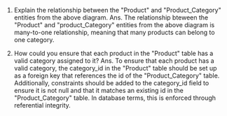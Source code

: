 1. Explain the relationship between the "Product" and "Product_Category" entities from the above diagram.
Ans. The relationship bteween the "Product" and "product_Category" entities from the above diagram is many-to-one relationship, meaning that many products can belong to one category.


2. How could you ensure that each product in the "Product" table has a valid category assigned to it?
Ans. To ensure that each product has a valid category, the category_id in the "Product" table should be set up as a foreign key that references the id of the "Product_Category" table. Additionally, constraints should be added to the category_id field to ensure it is not null and that it matches an existing id in the "Product_Category" table. In database terms, this is enforced through referential integrity.
